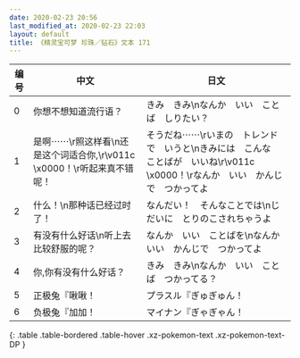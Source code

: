```yaml
---
date: 2020-02-23 20:56
last_modified_at: 2020-02-23 22:03
layout: default
title: 《精灵宝可梦 珍珠／钻石》文本 171
---
```

| 编号 | 中文 | 日文 |
| ---- | ---- | ---- |
| 0 | 你想不想知道流行语？ | きみ　きみ\nなんか　いい　ことば　しりたい？ |
| 1 | 是啊⋯⋯\r照这样看\n还是这个词适合你,\r\v011c　\x0000！\r听起来真不错呢！ | そうだね⋯⋯\rいまの　トレンドで　いうと\nきみには　こんな　ことばが　いいね\r\v011c　\x0000！\rなんか　いい　かんじで　つかってよ |
| 2 | 什么！\n那种话已经过时了！ | なんだい！　そんなことでは\nじだいに　とりのこされちゃうよ |
| 3 | 有没有什么好话\n听上去比较舒服的呢？ | なんか　いい　ことばを\nなんか　いい　かんじで　つかってよ |
| 4 | 你,你有没有什么好话？ | きみ　きみ\nなんか　いい　ことば　つかってる？ |
| 5 | 正极兔『啾啾！ | プラスル『ぎゅぎゅん！ |
| 6 | 负极兔『加加！ | マイナン『ぎゃぎゃん！ |
{: .table .table-bordered .table-hover .xz-pokemon-text .xz-pokemon-text-DP }